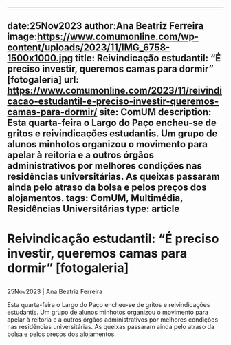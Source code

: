 
---
date:25Nov2023
author:Ana Beatriz Ferreira
image:https://www.comumonline.com/wp-content/uploads/2023/11/IMG_6758-1500x1000.jpg
title: Reivindicação estudantil: “É preciso investir, queremos camas para dormir” [fotogaleria]
url: https://www.comumonline.com/2023/11/reivindicacao-estudantil-e-preciso-investir-queremos-camas-para-dormir/
site: ComUM
description: Esta quarta-feira o Largo do Paço encheu-se de gritos e reivindicações estudantis. Um grupo de alunos minhotos organizou o movimento para apelar à reitoria e a outros órgãos administrativos por melhores condições nas residências universitárias. As queixas passaram ainda pelo atraso da bolsa e pelos preços dos alojamentos.
tags: ComUM, Multimédia, Residências Universitárias
type: article
---


# Reivindicação estudantil: “É preciso investir, queremos camas para dormir” [fotogaleria]

## 

25Nov2023 | Ana Beatriz Ferreira

Esta quarta-feira o Largo do Paço encheu-se de gritos e reivindicações estudantis. Um grupo de alunos minhotos organizou o movimento para apelar à reitoria e a outros órgãos administrativos por melhores condições nas residências universitárias. As queixas passaram ainda pelo atraso da bolsa e pelos preços dos alojamentos.

